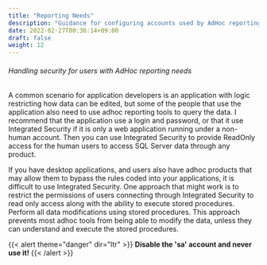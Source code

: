 ```yaml
---
title: "Reporting Needs"
description: "Guidance for configuring accounts used by AdHoc reporting tools."
date: 2022-02-27T00:36:14+09:00
draft: false
weight: 12
---
```


###### Handling security for users with AdHoc reporting needs

A common scenario for application developers is an application with logic restricting how data can be edited, but some of the people that use the application also need to use adhoc reporting tools to query the data.  I recommend that the application use a login and password, or that it use Integrated Security if it is only a web application running under a non-human account.  Then you can use Integrated Security to provide ReadOnly access for the human users to access SQL Server data through any product.  

If you have desktop applications, and users also have adhoc products that may allow them to bypass the rules coded into your applications, it is difficult to use Integrated Security.  One approach that might work is to restrict the permissions of users connecting through Integrated Security to read only access along with the ability to execute stored procedures.  Perform all data modifications using stored procedures.  This approach prevents most adhoc tools from being able to modify the data, unless they can understand and execute the stored procedures. 

{{< alert theme="danger" dir="ltr" >}} **Disable the 'sa' account and never use it!**
{{< /alert >}}